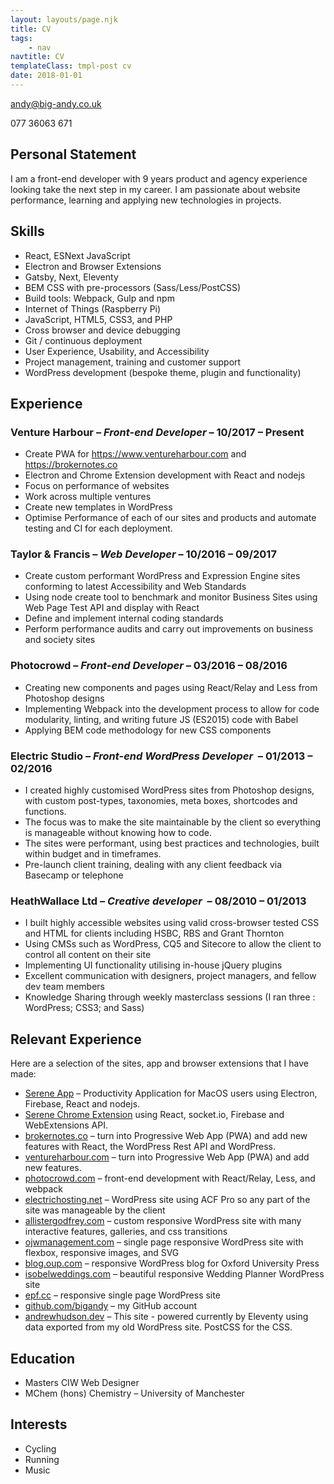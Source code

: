 ```yaml
---
layout: layouts/page.njk
title: CV
tags:
    - nav
navtitle: CV
templateClass: tmpl-post cv
date: 2018-01-01
---
```


<a class="email" href="mailto:andy@big-andy.co.uk">andy@big-andy.co.uk</a>

<div class="tel">077 36063 671</div>

<h2>Personal Statement</h2>
<p>I am a front-end developer with 9 years product and agency experience looking take the next step in my career. I am passionate about website performance, learning and applying new technologies in projects.</p>
<h2>Skills</h2>

- React, ESNext JavaScript
- Electron and Browser Extensions
- Gatsby, Next, Eleventy
- BEM CSS with pre-processors (Sass/Less/PostCSS)
- Build tools: Webpack, Gulp and npm
- Internet of Things (Raspberry Pi)
- JavaScript, HTML5, CSS3, and PHP
- Cross browser and device debugging
- Git / continuous deployment
- User Experience, Usability, and Accessibility
- Project management, training and customer support
- WordPress development (bespoke theme, plugin and functionality)

<h2>Experience</h2>
<h3>Venture Harbour – <em>Front-end Developer</em> – 10/2017 – Present</h3>

- Create PWA for <a href="https://www.ventureharbour.com">https://www.ventureharbour.com</a>&nbsp;and <a href="https://brokernotes.co">https://brokernotes.co</a>
- Electron and Chrome Extension development with React and nodejs
- Focus on performance of websites
- Work across multiple ventures
- Create new templates in WordPress
- Optimise Performance of each of our sites and products and automate testing and CI for each deployment.

<h3>Taylor &amp; Francis – <em>Web Developer</em> – 10/2016 – 09/2017</h3>
<ul>
	<li>Create custom performant WordPress and Expression Engine sites conforming to latest Accessibility and Web Standards</li>
	<li>Using node create tool to benchmark and monitor Business Sites using Web Page Test API and display with React</li>
	<li>Define and implement internal coding standards</li>
	<li>Perform performance audits and carry out improvements on business and society sites</li>
</ul>
<h3>Photocrowd – <em>Front-end Developer</em> – 03/2016 – 08/2016</h3>
<ul>
	<li>Creating new components and pages using React/Relay and Less from Photoshop designs</li>
	<li>Implementing Webpack into the development process to allow for code modularity, linting, and writing future JS (ES2015) code with Babel</li>
	<li>Applying BEM code methodology for new CSS components</li>
</ul>
<h3>Electric Studio – <em>Front-end WordPress Developer</em>&nbsp;&nbsp;– 01/2013 – 02/2016</h3>
<ul>
	<li>I created highly customised WordPress sites from Photoshop designs, with custom post-types, taxonomies, meta boxes, shortcodes and functions.</li>
	<li>The focus was to make the site maintainable by the client so everything is manageable without knowing how to code.</li>
	<li>The sites were performant, using best practices and technologies, built within budget and in timeframes.</li>
	<li>Pre-launch client training, dealing with any client feedback via Basecamp or telephone</li>
</ul>
<h3>HeathWallace Ltd – <em>Creative developer</em>&nbsp;&nbsp;– 08/2010 – 01/2013</h3>
<ul>
	<li>I built highly accessible websites using valid cross-browser tested CSS and HTML for clients including HSBC, RBS and Grant Thornton</li>
	<li>Using CMSs such as WordPress, CQ5 and Sitecore to allow the client to control all content on their site</li>
	<li>Implementing UI functionality utilising in-house jQuery plugins</li>
	<li>Excellent communication with designers, project managers, and fellow dev team members</li>
	<li>Knowledge Sharing through weekly masterclass sessions (I ran three : WordPress; CSS3; and Sass)</li>
</ul>

<h2>Relevant Experience</h2>

<p>Here are a selection of the sites, app and browser extensions that I have made:</p>

<ul class="cv-portfolio-list">
	<li>
		<a href="https://www.sereneapp.com" rel="noopener" target="_blank">Serene App</a> – Productivity Application for MacOS users using Electron, Firebase, React and nodejs.
	</li>
	<li>
		<a href="https://chrome.google.com/webstore/detail/serene-extension/nbealbhmmmaiiiddmianmjoecmipnjij" rel="noopener" target="_blank">Serene Chrome Extension</a> using React, socket.io, Firebase and WebExtensions API.
	</li>
	<li>
		<a href="https://brokernotes.co" rel="noopener" target="_blank">brokernotes.co</a> – turn into Progressive Web App (PWA) and add new features with React, the WordPress Rest API and WordPress.
	</li>
	<li>
		<a href="https://www.ventureharbour.com" rel="noopener" target="_blank">ventureharbour.com</a> – turn into Progressive Web App (PWA) and add new features.
	</li>
	<li>
		<a href="https://www.photocrowd.com" rel="noopener" target="_blank">photocrowd.com</a> – front-end development with React/Relay, Less, and webpack
	</li>
	<li>
		<a href="https://electrichosting.net" rel="noopener" target="_blank">electrichosting.net</a> – WordPress site using ACF Pro so any part of the site was manageable by the client
	</li>
	<li>
		<a href="https://www.allistergodfrey.com/" rel="noopener" target="_blank">allistergodfrey.com</a> – custom responsive WordPress site with many interactive features, galleries, and css transitions
	</li>
	<li>
		<a href="https://www.ojwmanagement.com/" rel="noopener" target="_blank">ojwmanagement.com</a> – single page responsive WordPress site with flexbox, responsive images, and SVG
	</li>
	<li>
		<a href="https://blog.oup.com/" rel="noopener" target="_blank">blog.oup.com</a> – responsive WordPress blog for Oxford University Press
	</li>
	<li>
		<a href="https://www.isobelweddings.com/" rel="noopener" target="_blank">isobelweddings.com</a> – beautiful responsive Wedding Planner WordPress site
	</li>
	<li>
		<a href="https://www.epf.cc/" rel="noopener" target="_blank">epf.cc</a> – responsive single page WordPress site
	</li>
	<li>
		<a href="https://github.com/bigandy" rel="noopener" target="_blank">github.com/bigandy</a> – my GitHub account
	</li>
	<li>
		<a href="https://andrewhudson.dev">andrewhudson.dev</a> – This site - powered currently by Eleventy using data exported from my old WordPress site. PostCSS for the CSS.
	</li>
</ul>

<h2>Education</h2>

-   Masters CIW Web Designer
-   MChem (hons) Chemistry – University of Manchester

<h2>Interests</h2>

-   Cycling
-   Running
-   Music
